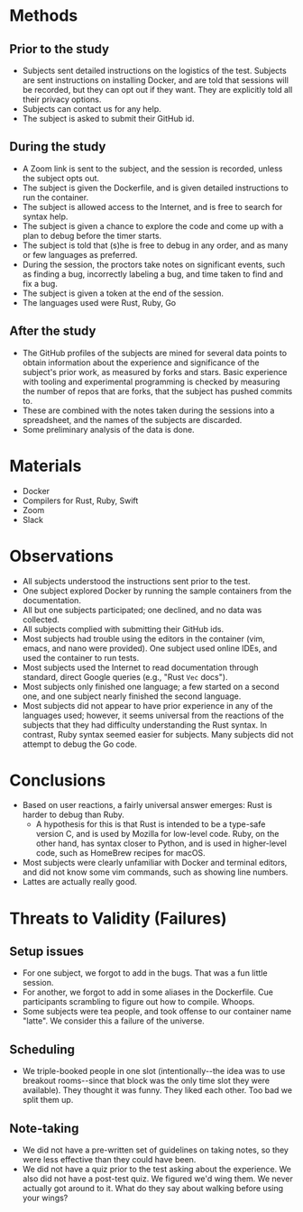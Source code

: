 # Methods

## Prior to the study

* Subjects sent detailed instructions on the logistics of the test. Subjects are sent instructions on installing Docker, and are told that sessions will be recorded, but they can opt out if they want. They are explicitly told all their privacy options.
* Subjects can contact us for any help.
* The subject is asked to submit their GitHub id.

## During the study

* A Zoom link is sent to the subject, and the session is recorded, unless the subject opts out.
* The subject is given the Dockerfile, and is given detailed instructions to run the container.
* The subject is allowed access to the Internet, and is free to search for syntax help.
* The subject is given a chance to explore the code and come up with a plan to debug before the timer starts.
* The subject is told that (s)he is free to debug in any order, and as many or few languages as preferred.
* During the session, the proctors take notes on significant events, such as finding a bug, incorrectly labeling a bug, and time taken to find and fix a bug.
* The subject is given a token at the end of the session.
* The languages used were Rust, Ruby, Go

## After the study

* The GitHub profiles of the subjects are mined for several data points to obtain information about the experience and significance of the subject's prior work, as measured by forks and stars. Basic experience with tooling and experimental programming is checked by measuring the number of repos that are forks, that the subject has pushed commits to.
* These are combined with the notes taken during the sessions into a spreadsheet, and the names of the subjects are discarded.
* Some preliminary analysis of the data is done.

# Materials

* Docker
* Compilers for Rust, Ruby, Swift
* Zoom
* Slack

# Observations

* All subjects understood the instructions sent prior to the test.
* One subject explored Docker by running the sample containers from the documentation.
* All but one subjects participated; one declined, and no data was collected.
* All subjects complied with submitting their GitHub ids.
* Most subjects had trouble using the editors in the container (vim, emacs, and nano were provided). One subject used online IDEs, and used the container to run tests.
* Most subjects used the Internet to read documentation through standard, direct Google queries (e.g., "Rust `Vec` docs").
* Most subjects only finished one language; a few started on a second one, and one subject nearly finished the second language.
* Most subjects did not appear to have prior experience in any of the languages used; however, it seems universal from the reactions of the subjects that they had difficulty understanding the Rust syntax. In contrast, Ruby syntax seemed easier for subjects. Many subjects did not attempt to debug the Go code.

# Conclusions

* Based on user reactions, a fairly universal answer emerges: Rust is harder to debug than Ruby.
    * A hypothesis for this is that Rust is intended to be a type-safe version C, and is used by Mozilla for low-level code. Ruby, on the other hand, has syntax closer to Python, and is used in higher-level code, such as HomeBrew recipes for macOS.
* Most subjects were clearly unfamiliar with Docker and terminal editors, and did not know some vim commands, such as showing line numbers. 
* Lattes are actually really good.

# Threats to Validity (Failures)

## Setup issues

* For one subject, we forgot to add in the bugs. That was a fun little session.
* For another, we forgot to add in some aliases in the Dockerfile. Cue participants scrambling to figure out how to compile. Whoops.
* Some subjects were tea people, and took offense to our container name "latte". We consider this a failure of the universe.

## Scheduling

* We triple-booked people in one slot (intentionally--the idea was to use breakout rooms--since that block was the only time slot they were available). They thought it was funny. They liked each other. Too bad we split them up.

## Note-taking

* We did not have a pre-written set of guidelines on taking notes, so they were less effective than they could have been.
* We did not have a quiz prior to the test asking about the experience. We also did not have a post-test quiz. We figured we'd wing them. We never actually got around to it. What do they say about walking before using your wings?

